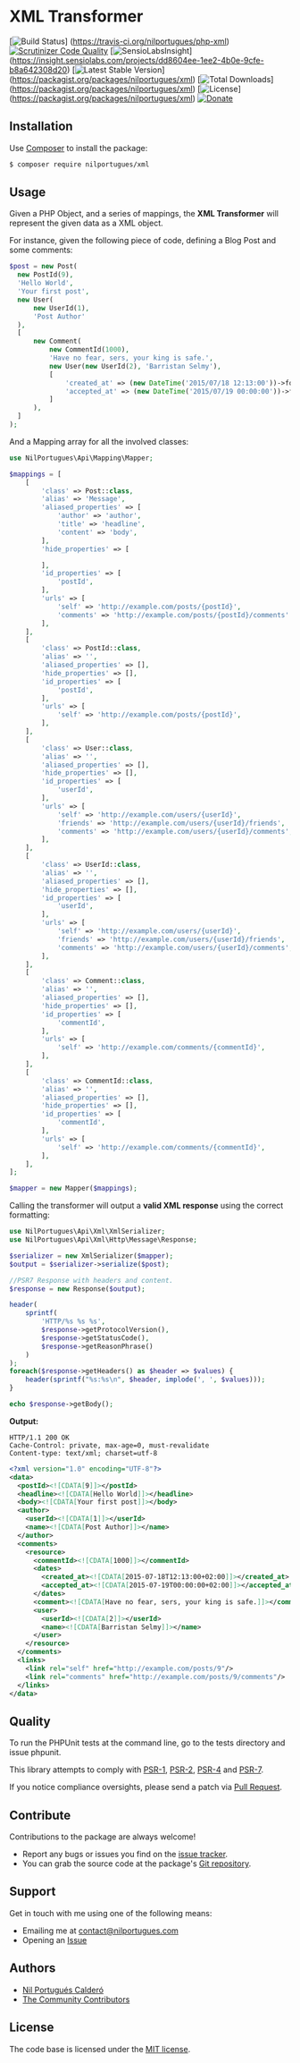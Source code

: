 # XML Transformer

[![Build Status](https://travis-ci.org/nilportugues/php-xml.svg?)]
(https://travis-ci.org/nilportugues/php-xml) 
[![Scrutinizer Code Quality](https://scrutinizer-ci.com/g/nilportugues/php-xml/badges/quality-score.png?b=master)](https://scrutinizer-ci.com/g/nilportugues/php-xml/?branch=master) [![SensioLabsInsight](https://insight.sensiolabs.com/projects/dd8604ee-1ee2-4b0e-9cfe-b8a642308d20/mini.png?)]
(https://insight.sensiolabs.com/projects/dd8604ee-1ee2-4b0e-9cfe-b8a642308d20) [![Latest Stable Version](https://poser.pugx.org/nilportugues/xml/v/stable?)]
(https://packagist.org/packages/nilportugues/xml) 
[![Total Downloads](https://poser.pugx.org/nilportugues/xml/downloads?)]
(https://packagist.org/packages/nilportugues/xml) 
[![License](https://poser.pugx.org/nilportugues/xml/license?)]
(https://packagist.org/packages/nilportugues/xml) 
[![Donate](https://www.paypalobjects.com/en_US/i/btn/btn_donate_SM.gif)](https://paypal.me/nilportugues)

## Installation

Use [Composer](https://getcomposer.org) to install the package:

```xml
$ composer require nilportugues/xml
```


## Usage
Given a PHP Object, and a series of mappings, the **XML Transformer** will represent the given data as a XML object.

For instance, given the following piece of code, defining a Blog Post and some comments:

```php
$post = new Post(
  new PostId(9),
  'Hello World',
  'Your first post',
  new User(
      new UserId(1),
      'Post Author'
  ),
  [
      new Comment(
          new CommentId(1000),
          'Have no fear, sers, your king is safe.',
          new User(new UserId(2), 'Barristan Selmy'),
          [
              'created_at' => (new DateTime('2015/07/18 12:13:00'))->format('c'),
              'accepted_at' => (new DateTime('2015/07/19 00:00:00'))->format('c'),
          ]
      ),
  ]
);
```

And a Mapping array for all the involved classes:

```php
use NilPortugues\Api\Mapping\Mapper;

$mappings = [
    [
        'class' => Post::class,
        'alias' => 'Message',
        'aliased_properties' => [
            'author' => 'author',
            'title' => 'headline',
            'content' => 'body',
        ],
        'hide_properties' => [

        ],
        'id_properties' => [
            'postId',
        ],
        'urls' => [
            'self' => 'http://example.com/posts/{postId}',
            'comments' => 'http://example.com/posts/{postId}/comments'
        ],
    ],
    [
        'class' => PostId::class,
        'alias' => '',
        'aliased_properties' => [],
        'hide_properties' => [],
        'id_properties' => [
            'postId',
        ],
        'urls' => [
            'self' => 'http://example.com/posts/{postId}',
        ],
    ],
    [
        'class' => User::class,
        'alias' => '',
        'aliased_properties' => [],
        'hide_properties' => [],
        'id_properties' => [
            'userId',
        ],
        'urls' => [
            'self' => 'http://example.com/users/{userId}',
            'friends' => 'http://example.com/users/{userId}/friends',
            'comments' => 'http://example.com/users/{userId}/comments',
        ],
    ],
    [
        'class' => UserId::class,
        'alias' => '',
        'aliased_properties' => [],
        'hide_properties' => [],
        'id_properties' => [
            'userId',
        ],
        'urls' => [
            'self' => 'http://example.com/users/{userId}',
            'friends' => 'http://example.com/users/{userId}/friends',
            'comments' => 'http://example.com/users/{userId}/comments',
        ],
    ],
    [
        'class' => Comment::class,
        'alias' => '',
        'aliased_properties' => [],
        'hide_properties' => [],
        'id_properties' => [
            'commentId',
        ],
        'urls' => [
            'self' => 'http://example.com/comments/{commentId}',
        ],
    ],
    [
        'class' => CommentId::class,
        'alias' => '',
        'aliased_properties' => [],
        'hide_properties' => [],
        'id_properties' => [
            'commentId',
        ],
        'urls' => [
            'self' => 'http://example.com/comments/{commentId}',
        ],
    ],
];

$mapper = new Mapper($mappings);
```

Calling the transformer will output a **valid XML response** using the correct formatting:

```php
use NilPortugues\Api\Xml\XmlSerializer;
use NilPortugues\Api\Xml\Http\Message\Response;

$serializer = new XmlSerializer($mapper);
$output = $serializer->serialize($post);

//PSR7 Response with headers and content.
$response = new Response($output);

header(
    sprintf(
        'HTTP/%s %s %s',
        $response->getProtocolVersion(),
        $response->getStatusCode(),
        $response->getReasonPhrase()
    )
);
foreach($response->getHeaders() as $header => $values) {
    header(sprintf("%s:%s\n", $header, implode(', ', $values)));
}

echo $response->getBody();
```

**Output:**


```
HTTP/1.1 200 OK
Cache-Control: private, max-age=0, must-revalidate
Content-type: text/xml; charset=utf-8
```

```xml
<?xml version="1.0" encoding="UTF-8"?>
<data>
  <postId><![CDATA[9]]></postId>
  <headline><![CDATA[Hello World]]></headline>
  <body><![CDATA[Your first post]]></body>
  <author>
    <userId><![CDATA[1]]></userId>
    <name><![CDATA[Post Author]]></name>
  </author>
  <comments>
    <resource>
      <commentId><![CDATA[1000]]></commentId>
      <dates>
        <created_at><![CDATA[2015-07-18T12:13:00+02:00]]></created_at>
        <accepted_at><![CDATA[2015-07-19T00:00:00+02:00]]></accepted_at>
      </dates>
      <comment><![CDATA[Have no fear, sers, your king is safe.]]></comment>
      <user>
        <userId><![CDATA[2]]></userId>
        <name><![CDATA[Barristan Selmy]]></name>
      </user>
    </resource>
  </comments>
  <links>
    <link rel="self" href="http://example.com/posts/9"/>
    <link rel="comments" href="http://example.com/posts/9/comments"/>
  </links>
</data>
```

## Quality

To run the PHPUnit tests at the command line, go to the tests directory and issue phpunit.

This library attempts to comply with [PSR-1](http://www.php-fig.org/psr/psr-1/), [PSR-2](http://www.php-fig.org/psr/psr-2/), [PSR-4](http://www.php-fig.org/psr/psr-4/) and [PSR-7](http://www.php-fig.org/psr/psr-7/).

If you notice compliance oversights, please send a patch via [Pull Request](https://github.com/nilportugues/php-xml/pulls).



## Contribute

Contributions to the package are always welcome!

* Report any bugs or issues you find on the [issue tracker](https://github.com/nilportugues/php-xml/issues/new).
* You can grab the source code at the package's [Git repository](https://github.com/nilportugues/php-xml).


## Support

Get in touch with me using one of the following means:

 - Emailing me at <contact@nilportugues.com>
 - Opening an [Issue](https://github.com/nilportugues/php-xml/issues/new)

## Authors

* [Nil Portugués Calderó](http://nilportugues.com)
* [The Community Contributors](https://github.com/nilportugues/php-xml/graphs/contributors)


## License
The code base is licensed under the [MIT license](LICENSE).
